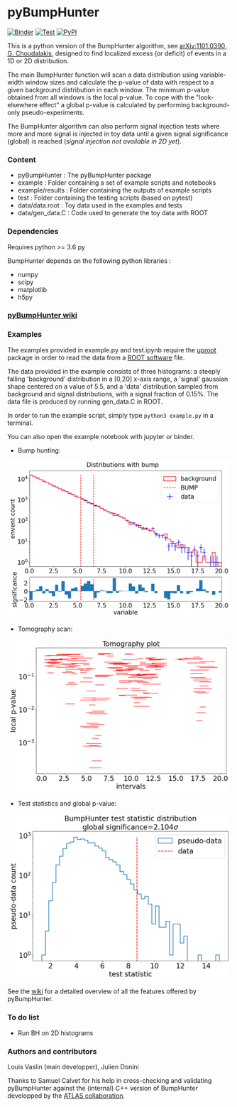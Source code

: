 # pyBumpHunter

[![Binder](https://mybinder.org/badge_logo.svg)](https://mybinder.org/v2/gh/scikit-hep/pyBumpHunter/master)
[![Test](https://github.com/scikit-hep/pyBumpHunter/workflows/automated_testing/badge.svg)](https://github.com/scikit-hep/pyBumpHunter/actions)
[![PyPI](https://img.shields.io/pypi/v/pyBumpHunter)](https://pypi.org/project/pyBumpHunter/)

This is a python version of the BumpHunter algorithm, see [arXiv:1101.0390, G. Choudalakis](https://arxiv.org/abs/1101.0390), designed to find localized excess (or deficit) of events in a 1D or 2D distribution.

The main BumpHunter function will scan a data distribution using variable-width window sizes and calculate the p-value of data with respect to a given background distribution in each window. The minimum p-value obtained from all windows is the local p-value. To cope with the "look-elsewhere effect" a global p-value is calculated by performing background-only pseudo-experiments.

The BumpHunter algorithm can also perform signal injection tests where more and more signal is injected in toy data until a given signal significance (global) is reached (*signal injection not available in 2D yet*).

### Content

* pyBumpHunter : The pyBumpHunter package
* example : Folder containing a set of example scripts and notebooks
* example/results : Folder containing the outputs of example scripts
* test : Folder containing the testing scripts (based on pytest)
* data/data.root  : Toy data used in the examples and tests
* data/gen_data.C : Code used to generate the toy data with ROOT

### Dependencies

Requires python >= 3.6 py

BumpHunter depends on the following python libraries :

* numpy
* scipy
* matplotlib
* h5py

### [pyBumpHunter wiki](https://github.com/scikit-hep/pyBumpHunter/wiki)

### Examples

The examples provided in example.py and test.ipynb require the [uproot](https://github.com/scikit-hep/uproot) package in
order to read the data from a [ROOT software](https://root.cern.ch/) file.

The data provided in the example consists of three histograms: a steeply falling 'background' distribution in a [0,20] x-axis range, a 'signal' gaussian shape centered on a value of 5.5, and a 'data' distribution sampled from background and signal distributions, with a signal fraction of 0.15%. The data file is produced by running gen_data.C in ROOT.

In order to run the example script, simply type `python3 example.py` in a terminal.

You can also open the example notebook with jupyter or binder.

* Bump hunting:

<p align="center">
<img src="./example/results/1D/bump.png" title="drawing"  width="500">
</p>

* Tomography scan:

<p align="center">
<img src="./example/results/1D/tomography.png" title="drawing"  width="500">
</p>

* Test statistics and global p-value:

<p align="center">
<img src="./example/results/1D/BH_statistics.png" title="drawing"  width="500">
</p>

See the [wiki](https://github.com/scikit-hep/pyBumpHunter/wiki) for a detailed overview of all the features offered by pyBumpHunter.

### To do list

* Run BH on 2D histograms

### Authors and contributors

Louis Vaslin (main developper), Julien Donini

Thanks to Samuel Calvet for his help in cross-checking and validating pyBumpHunter against the (internal) C++ version of BumpHunter developped by the [ATLAS collaboration](https://atlas.cern/).
